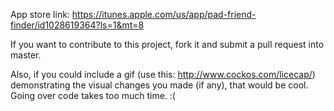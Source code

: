 App store link: https://itunes.apple.com/us/app/pad-friend-finder/id1028619364?ls=1&mt=8

If you want to contribute to this project, fork it and submit a pull request into master.

Also, if you could include a gif (use this: http://www.cockos.com/licecap/) demonstrating the visual changes you made (if any), that would be cool. Going over code takes too much time. :(
